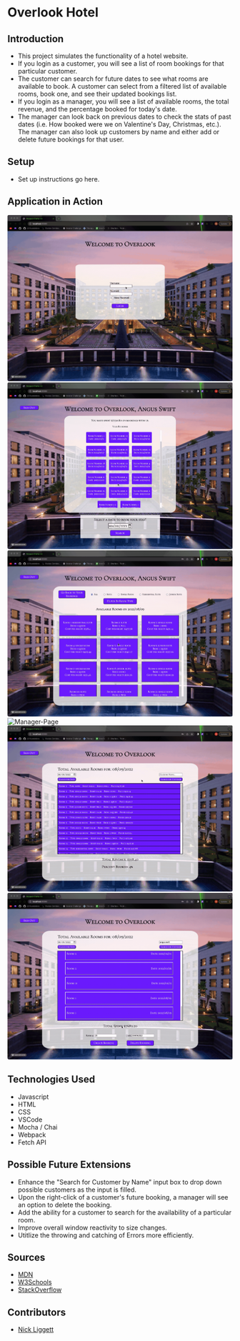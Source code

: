 # Overlook Hotel

## Introduction

- This project simulates the functionality of a hotel website.
- If you login as a customer, you will see a list of room bookings for that particular customer. 
- The customer can search for future dates to see what rooms are available to book. A customer can select from a filtered list of available rooms, book one, and see their updated bookings list.
- If you login as a manager, you will see a list of available rooms, the total revenue, and the percentage booked for today's date.
- The manager can look back on previous dates to check the stats of past dates (i.e. How booked were we on Valentine's Day, Christmas, etc.). The manager can also look up customers by name and either add or delete future bookings for that user.

## Setup

- Set up instructions go here.

## Application in Action

![Customer-Page](./src/images/customer-page.gif)
![Customer-Checks-Rooms](./src/images/customer-checks-rooms.gif)
![Customer-Books-Room](./src/images/customer-books-room.gif)
![Manager-Page](./src/images/manager-page.gif)
![Manager-Searches-Customer](./src/images/manager-searches-customer.gif)
![Manager-Adds-Deletes-Booking](./src/images/manager-adds-deletes-booking.gif)


## Technologies Used
- Javascript
- HTML
- CSS
- VSCode
- Mocha / Chai
- Webpack
- Fetch API

## Possible Future Extensions
- Enhance the "Search for Customer by Name" input box to drop down possible customers as the input is filled.
- Upon the right-click of a customer's future booking, a manager will see an option to delete the booking.
- Add the ability for a customer to search for the availability of a particular room.
- Improve overall window reactivity to size changes.
- Utitlize the throwing and catching of Errors more efficiently.

## Sources
- [MDN](http://developer.mozilla.org/en-US/)
- [W3Schools](https://www.w3schools.com/)
- [StackOverflow](https://stackoverflow.com/)

## Contributors
  - [Nick Liggett](https://github.com/NickLiggett)
